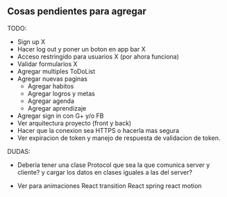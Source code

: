 ## Cosas pendientes para agregar

TODO:
- Sign up X
- Hacer log out y poner un boton en app bar X
- Acceso restringido para usuarios X (por ahora funciona)
- Validar formularios X
- Agregar multiples ToDoList
- Agregar nuevas paginas
    - Agregar habitos
    - Agregar logros y metas
    - Agregar agenda
    - Agregar aprendizaje
- Agregar sign in con G+ y/o FB
- Ver arquitectura proyecto (front y back)
- Hacer que la conexion sea HTTPS o hacerla mas segura
- Ver expiracion de token y manejo de respuesta de validacion de token.

DUDAS:
- Deberia tener una clase Protocol que sea la que comunica server y cliente?
    y cargar los datos en clases iguales a las del server?

- Ver para animaciones 
React transition
React spring
react motion